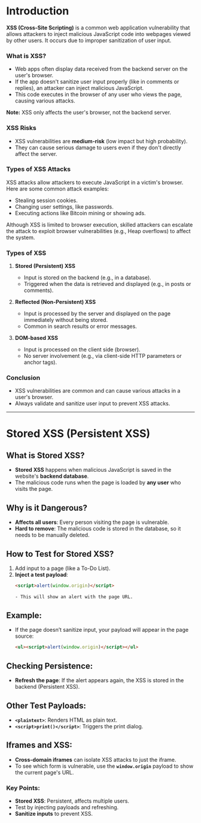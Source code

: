 # Introduction

**XSS (Cross-Site Scripting)** is a common web application vulnerability that allows attackers to inject malicious JavaScript code into webpages viewed by other users. It occurs due to improper sanitization of user input.

### What is XSS?
- Web apps often display data received from the backend server on the user's browser.
- If the app doesn't sanitize user input properly (like in comments or replies), an attacker can inject malicious JavaScript.
- This code executes in the browser of any user who views the page, causing various attacks.

**Note:** XSS only affects the user's browser, not the backend server.

### XSS Risks
- XSS vulnerabilities are **medium-risk** (low impact but high probability).
- They can cause serious damage to users even if they don't directly affect the server.

### Types of XSS Attacks
XSS attacks allow attackers to execute JavaScript in a victim's browser. Here are some common attack examples:
- Stealing session cookies.
- Changing user settings, like passwords.
- Executing actions like Bitcoin mining or showing ads.

Although XSS is limited to browser execution, skilled attackers can escalate the attack to exploit browser vulnerabilities (e.g., Heap overflows) to affect the system.

### Types of XSS

1. **Stored (Persistent) XSS**  
   - Input is stored on the backend (e.g., in a database).
   - Triggered when the data is retrieved and displayed (e.g., in posts or comments).

2. **Reflected (Non-Persistent) XSS**  
   - Input is processed by the server and displayed on the page immediately without being stored.
   - Common in search results or error messages.

3. **DOM-based XSS**  
   - Input is processed on the client side (browser).
   - No server involvement (e.g., via client-side HTTP parameters or anchor tags).

### Conclusion
- XSS vulnerabilities are common and can cause various attacks in a user's browser.
- Always validate and sanitize user input to prevent XSS attacks.

---

# Stored XSS (Persistent XSS)

## What is Stored XSS?
- **Stored XSS** happens when malicious JavaScript is saved in the website's **backend database**.
- The malicious code runs when the page is loaded by **any user** who visits the page.

## Why is it Dangerous?
- **Affects all users**: Every person visiting the page is vulnerable.
- **Hard to remove**: The malicious code is stored in the database, so it needs to be manually deleted.

## How to Test for Stored XSS?
1. Add input to a page (like a To-Do List).
2. **Inject a test payload**: 
   ```html
   <script>alert(window.origin)</script>
 
   - This will show an alert with the page URL.

## Example:
- If the page doesn’t sanitize input, your payload will appear in the page source:
   ```html
   <ul><script>alert(window.origin)</script></ul>
   ```

## Checking Persistence:
- **Refresh the page**: If the alert appears again, the XSS is stored in the backend (Persistent XSS).

## Other Test Payloads:
- **`<plaintext>`**: Renders HTML as plain text.
- **`<script>print()</script>`**: Triggers the print dialog.

## Iframes and XSS:
- **Cross-domain iframes** can isolate XSS attacks to just the iframe.
- To see which form is vulnerable, use the **`window.origin`** payload to show the current page's URL.


### Key Points:
- **Stored XSS**: Persistent, affects multiple users.
- Test by injecting payloads and refreshing.
- **Sanitize inputs** to prevent XSS.
```



